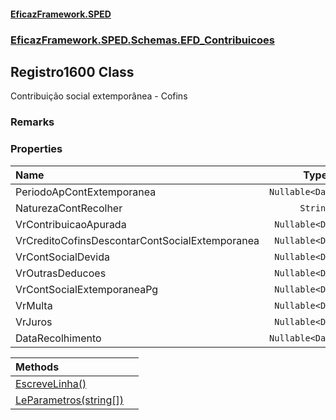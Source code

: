 #### [EficazFramework.SPED](EficazFrameworkSPED.md 'EficazFramework SPED')
### [EficazFramework.SPED.Schemas.EFD_Contribuicoes](EficazFramework.SPED.Schemas.EFD_Contribuicoes.md 'EficazFramework.SPED.Schemas.EFD_Contribuicoes')

## Registro1600 Class

Contribuição social extemporânea - Cofins

### Remarks
### Properties

| Name | Type | |
| :--- | :---: | :--- |
| PeriodoApContExtemporanea | `Nullable<DateTime>` |  |
| NaturezaContRecolher | `String` |  |
| VrContribuicaoApurada | `Nullable<Double>` |  |
| VrCreditoCofinsDescontarContSocialExtemporanea | `Nullable<Double>` |  |
| VrContSocialDevida | `Nullable<Double>` |  |
| VrOutrasDeducoes | `Nullable<Double>` |  |
| VrContSocialExtemporaneaPg | `Nullable<Double>` |  |
| VrMulta | `Nullable<Double>` |  |
| VrJuros | `Nullable<Double>` |  |
| DataRecolhimento | `Nullable<DateTime>` |  |

| Methods | |
| :--- | :--- |
| [EscreveLinha()](EficazFramework.SPED.Schemas.EFD_Contribuicoes/Registro1600/EscreveLinha().md 'EficazFramework.SPED.Schemas.EFD_Contribuicoes.Registro1600.EscreveLinha()') | |
| [LeParametros(string[])](EficazFramework.SPED.Schemas.EFD_Contribuicoes/Registro1600/LeParametros(string[]).md 'EficazFramework.SPED.Schemas.EFD_Contribuicoes.Registro1600.LeParametros(string[])') | |
